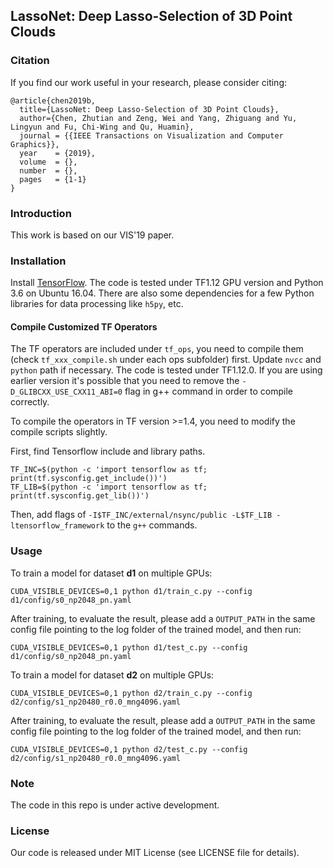 ## LassoNet: Deep Lasso-Selection of 3D Point Clouds

### Citation
If you find our work useful in your research, please consider citing:

```
@article{chen2019b,
  title={LassoNet: Deep Lasso-Selection of 3D Point Clouds},
  author={Chen, Zhutian and Zeng, Wei and Yang, Zhiguang and Yu, Lingyun and Fu, Chi-Wing and Qu, Huamin},
  journal = {{IEEE Transactions on Visualization and Computer Graphics}},
  year    = {2019}, 
  volume  = {}, 
  number  = {}, 
  pages   = {1-1}
}
```

### Introduction
This work is based on our VIS'19 paper.

### Installation

Install <a href="https://www.tensorflow.org/install/">TensorFlow</a>. The code is tested under TF1.12 GPU version and Python 3.6 on Ubuntu 16.04. There are also some dependencies for a few Python libraries for data processing like `h5py`, etc.

#### Compile Customized TF Operators
The TF operators are included under `tf_ops`, you need to compile them (check `tf_xxx_compile.sh` under each ops subfolder) first. Update `nvcc` and `python` path if necessary. The code is tested under TF1.12.0. If you are using earlier version it's possible that you need to remove the `-D_GLIBCXX_USE_CXX11_ABI=0` flag in g++ command in order to compile correctly.

To compile the operators in TF version >=1.4, you need to modify the compile scripts slightly.

First, find Tensorflow include and library paths.
```
TF_INC=$(python -c 'import tensorflow as tf; print(tf.sysconfig.get_include())')
TF_LIB=$(python -c 'import tensorflow as tf; print(tf.sysconfig.get_lib())')
```
Then, add flags of `-I$TF_INC/external/nsync/public -L$TF_LIB -ltensorflow_framework` to the `g++` commands.

### Usage

To train a model for dataset **d1** on multiple GPUs:
```
CUDA_VISIBLE_DEVICES=0,1 python d1/train_c.py --config d1/config/s0_np2048_pn.yaml
```

After training, to evaluate the result, please add a `OUTPUT_PATH` in the same config file pointing to the log folder of the trained model, and then run:
```
CUDA_VISIBLE_DEVICES=0,1 python d1/test_c.py --config d1/config/s0_np2048_pn.yaml
```

To train a model for dataset **d2** on multiple GPUs:
```
CUDA_VISIBLE_DEVICES=0,1 python d2/train_c.py --config d2/config/s1_np20480_r0.0_mng4096.yaml
```
After training, to evaluate the result, please add a `OUTPUT_PATH` in the same config file pointing to the log folder of the trained model, and then run:
```
CUDA_VISIBLE_DEVICES=0,1 python d2/test_c.py --config d2/config/s1_np20480_r0.0_mng4096.yaml
```

### Note
The code in this repo is under active development.

### License
Our code is released under MIT License (see LICENSE file for details).